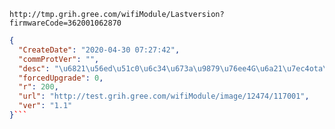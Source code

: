 `http://tmp.grih.gree.com/wifiModule/Lastversion?firmwareCode=362001062870`

```json
{
  "CreateDate": "2020-04-30 07:27:42",
  "commProtVer": "",
  "desc": "\u6821\u56ed\u51c0\u6c34\u673a\u9879\u76ee4G\u6a21\u7ec4ota\u5347\u7ea7\u6d4b\u8bd5",
  "forcedUpgrade": 0,
  "r": 200,
  "url": "http://test.grih.gree.com/wifiModule/image/12474/117001",
  "ver": "1.1"
}```